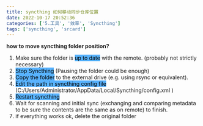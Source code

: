 ```yaml
---
title: syncthing 如何移动同步仓库位置
date: 2022-10-17 20:52:36
categories: ['5.工具', '效率', 'Syncthing']
tags: ['syncthing', 'srcard']
---
```



**how to move syncthing folder position?**

1.  Make sure the folder is <mark style="background: #018bffA6;">up to date</mark> with the remote. (probably not strictly necessary)
2.  <mark style="background: #018bffA6;">Stop Syncthing</mark> (Pausing the folder could be enough)
3.  <mark style="background: #018bffA6;">Copy the folder</mark> to the external drive (e.g. using rsync or equivalent).
4.  <mark style="background: #018bffA6;">Edit the path in syncthing config file</mark> (C:/Users/Administrator/AppData/Local/Syncthing/config.xml )
5.  <mark style="background: #018bffA6;">Restart syncthing</mark> 
6.  Wait for scanning and initial sync (exchanging and comparing metadata to be sure the contents are the same as on remote) to finish.
7.  if everything works ok, delete the original folder
<!--SR:!2022-10-24,21,250-->

